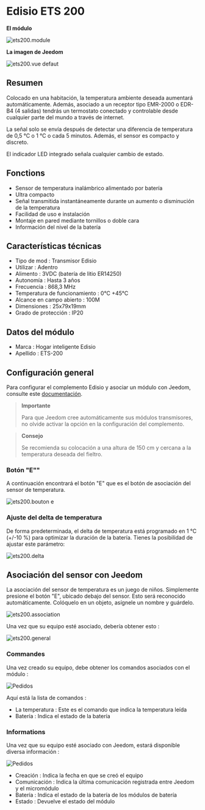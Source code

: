 # Edisio ETS 200

**El módulo**

![ets200.module](images/ets200/ets200.module.jpg)

**La imagen de Jeedom**

![ets200.vue defaut](images/ets200/ets200.vue-defaut.jpg)

## Resumen

Colocado en una habitación, la temperatura ambiente deseada aumentará automáticamente. Además, asociado a un receptor tipo EMR-2000 o EDR-B4 (4 salidas) tendrás un termostato conectado y controlable desde cualquier parte del mundo a través de internet.

La señal solo se envía después de detectar una diferencia de temperatura de 0,5 °C o 1 °C o cada 5 minutos. Además, el sensor es compacto y discreto.

El indicador LED integrado señala cualquier cambio de estado.

## Fonctions

-   Sensor de temperatura inalámbrico alimentado por batería
-   Ultra compacto
-   Señal transmitida instantáneamente durante un aumento o disminución de la temperatura
-   Facilidad de uso e instalación
-   Montaje en pared mediante tornillos o doble cara
-   Información del nivel de la batería

## Características técnicas

-   Tipo de mod : Transmisor Edisio
-   Utilizar : Adentro
-   Alimento : 3VDC (batería de litio ER14250)
-   Autonomía : Hasta 3 años
-   Frecuencia : 868,3 MHz
-   Temperatura de funcionamiento : 0°C +45°C
-   Alcance en campo abierto : 100M
-   Dimensiones : 25x79x19mm
-   Grado de protección : IP20

## Datos del módulo

-   Marca : Hogar inteligente Edisio
-   Apellido : ETS-200

## Configuración general

Para configurar el complemento Edisio y asociar un módulo con Jeedom, consulte este [documentación](https://doc.jeedom.com/es_ES/plugins/automation%20protocol/edisio/).

> **Importante**
>
> Para que Jeedom cree automáticamente sus módulos transmisores, no olvide activar la opción en la configuración del complemento.

> **Consejo**
>
> Se recomienda su colocación a una altura de 150 cm y cercana a la temperatura deseada del fieltro.

### Botón "E""

A continuación encontrará el botón "E" que es el botón de asociación del sensor de temperatura.

![ets200.bouton e](images/ets200/ets200.bouton-e.jpg)

### Ajuste del delta de temperatura

De forma predeterminada, el delta de temperatura está programado en 1 °C (+/-10 %) para optimizar la duración de la batería. Tienes la posibilidad de ajustar este parámetro:

![ets200.delta](images/ets200/ets200.delta.jpg)

## Asociación del sensor con Jeedom

La asociación del sensor de temperatura es un juego de niños. Simplemente presione el botón "E", ubicado debajo del sensor. Esto será reconocido automáticamente. Colóquelo en un objeto, asígnele un nombre y guárdelo.

![ets200.association](images/ets200/ets200.association.jpg)

Una vez que su equipo esté asociado, debería obtener esto :

![ets200.general](images/ets200/ets200.general.jpg)

### Commandes

Una vez creado su equipo, debe obtener los comandos asociados con el módulo :

![Pedidos](images/ets200/ets200.commandes.jpg)

Aquí está la lista de comandos :

-   La temperatura : Este es el comando que indica la temperatura leída
-   Batería : Indica el estado de la batería

### Informations

Una vez que su equipo esté asociado con Jeedom, estará disponible diversa información :

![Pedidos](images/ets200/ets200.informations.jpg)

-   Creación : Indica la fecha en que se creó el equipo
-   Comunicación : Indica la última comunicación registrada entre Jeedom y el micromódulo
-   Batería : Indica el estado de la batería de los módulos de batería
-   Estado : Devuelve el estado del módulo
